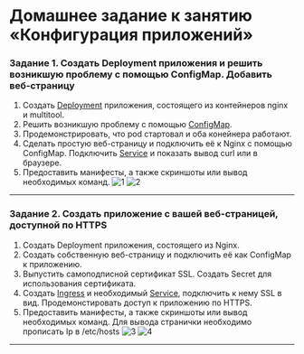 # Домашнее задание к занятию «Конфигурация приложений»



### Задание 1. Создать Deployment приложения и решить возникшую проблему с помощью ConfigMap. Добавить веб-страницу

1. Создать [Deployment](https://github.com/martishinid/kuber-homeworks/blob/main/2.3/deployment.yaml) приложения, состоящего из контейнеров nginx и multitool.
2. Решить возникшую проблему с помощью [ConfigMap](https://github.com/martishinid/kuber-homeworks/blob/main/2.3/configmap.yaml).
3. Продемонстрировать, что pod стартовал и оба конейнера работают.
4. Сделать простую веб-страницу и подключить её к Nginx с помощью ConfigMap. Подключить [Service](https://github.com/martishinid/kuber-homeworks/blob/main/2.3/service.yaml) и показать вывод curl или в браузере.
5. Предоставить манифесты, а также скриншоты или вывод необходимых команд.
![1](https://github.com/user-attachments/assets/1619729d-370d-48ac-ba52-4c3159ea53f3)
![2](https://github.com/user-attachments/assets/0abf6a9d-dede-423b-8c78-e5c2011bb8d7)


------

### Задание 2. Создать приложение с вашей веб-страницей, доступной по HTTPS 

1. Создать Deployment приложения, состоящего из Nginx.
2. Создать собственную веб-страницу и подключить её как ConfigMap к приложению.
3. Выпустить самоподписной сертификат SSL. Создать Secret для использования сертификата.
4. Создать [Ingress](https://github.com/martishinid/kuber-homeworks/blob/main/2.3/ingress.yaml) и необходимый [Service](https://github.com/martishinid/kuber-homeworks/blob/main/2.3/ssl-service.yaml), подключить к нему SSL в вид. Продемонстировать доступ к приложению по HTTPS. 
4. Предоставить манифесты, а также скриншоты или вывод необходимых команд.
   Для вывода странички необходимо прописать Ip в /etc/hosts
![3](https://github.com/user-attachments/assets/90049cf4-7666-4634-b42a-f57eb3490279)
![4](https://github.com/user-attachments/assets/78f090bf-82b2-4a00-aba9-ace6e1da8ca0)

------
